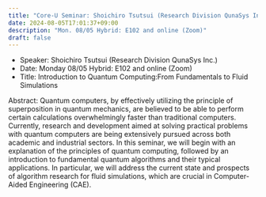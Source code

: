 ```yaml
---
title: "Core-U Seminar: Shoichiro Tsutsui (Research Division QunaSys Inc.)"
date: 2024-08-05T17:01:37+09:00
description: "Mon. 08/05 Hybrid: E102 and online (Zoom)"
draft: false
---
```


- Speaker:
Shoichiro Tsutsui (Research Division QunaSys Inc.)
- Date:
Monday 08/05 Hybrid: E102 and online (Zoom)
- Title:
Introduction to Quantum Computing:From  Fundamentals to Fluid Simulations

<!--more-->
Abstract:
Quantum computers, by effectively utilizing the principle of superposition in quantum mechanics, 
are believed to be able to perform certain calculations overwhelmingly faster than traditional computers. 
Currently, research and development aimed at solving practical problems with quantum computers are being 
extensively pursued across both academic and industrial sectors.
In this seminar, we will begin with an explanation of the principles of quantum computing, 
followed by an introduction to fundamental quantum algorithms and their typical applications. 
In particular, we will address the current state and prospects of algorithm research for fluid simulations, 
which are crucial in Computer-Aided Engineering (CAE).